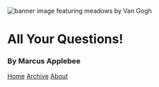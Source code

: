 ![banner image featuring meadows by Van Gogh](https://www.nationalgallery.org.uk/media/35729/n-3861-00-000044_banner-3.jpg)

# All Your Questions!

### By Marcus Applebee

[Home](/index) [Archive](/archive) [About](/about)